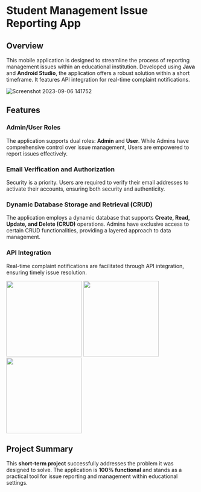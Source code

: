 


# **Student Management Issue Reporting App**

## **Overview**

This mobile application is designed to streamline the process of reporting management issues within an educational institution. Developed using **Java** and **Android Studio**, the application offers a robust solution within a short timeframe. It features API integration for real-time complaint notifications.

![Screenshot 2023-09-06 141752](https://github.com/Durand-P/Repair_Management_Mobile_App/assets/101646966/edc4d36d-8592-4236-8006-168e7dce0ca9)

## **Features**

### **Admin/User Roles**
The application supports dual roles: **Admin** and **User**. While Admins have comprehensive control over issue management, Users are empowered to report issues effectively.

### **Email Verification and Authorization**
Security is a priority. Users are required to verify their email addresses to activate their accounts, ensuring both security and authenticity.

### **Dynamic Database Storage and Retrieval (CRUD)**
The application employs a dynamic database that supports **Create, Read, Update, and Delete (CRUD)** operations. Admins have exclusive access to certain CRUD functionalities, providing a layered approach to data management.

### **API Integration**
Real-time complaint notifications are facilitated through API integration, ensuring timely issue resolution.

<p float="left">
  <img src="https://github.com/Durand-P/Repair_Management_Mobile_App/assets/101646966/3b1687ee-5c97-4f78-8fd6-c617d20752d4" width="200" />
  <img src="https://github.com/Durand-P/Repair_Management_Mobile_App/assets/101646966/d79146f3-b04e-4f5b-a17e-212c30a91537" width="200" />
  <img src="https://github.com/Durand-P/Repair_Management_Mobile_App/assets/101646966/28305a00-6a24-4b0c-8185-aa0ead76f8a9" width="200" />
</p>


## **Project Summary**
This **short-term project** successfully addresses the problem it was designed to solve. The application is **100% functional** and stands as a practical tool for issue reporting and management within educational settings.

